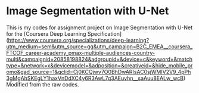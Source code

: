 # Image Segmentation with U-Net

This is my codes for assignment project on Image Segmentation with U-Net for the [Coursera Deep Learning Specification] (https://www.coursera.org/specializations/deep-learning?utm_medium=sem&utm_source=gg&utm_campaign=B2C_EMEA__coursera_FTCOF_career-academy_pmax-multiple-audiences-country-multi&campaignid=20858198824&adgroupid=&device=c&keyword=&matchtype=&network=x&devicemodel=&adposition=&creativeid=&hide_mobile_promo&gad_source=1&gclid=Cj0KCQjwv7O0BhDwARIsAC0sjWMIV2V9_4pPh3gMgAhSKEgLY1haxVnDdXC4y6R3AwL7q3AEuvhn__saAuu8EALw_wcB)
Modified from the raw codes.
